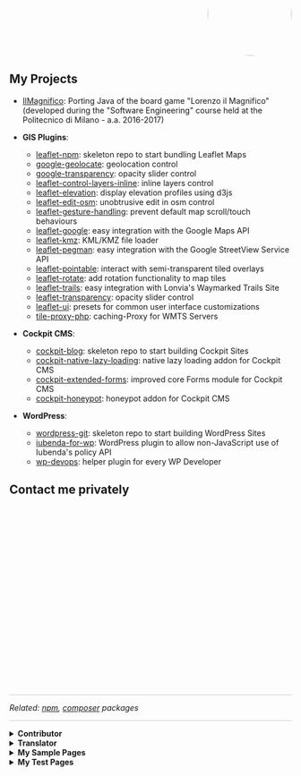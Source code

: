 <p align="right" style="margin-top: -70px; text-align: right;">
  <a href="https://github.com/Raruto">
    <img style="border-radius:50%;" src="https://avatars.githubusercontent.com/u/9614886?s=400" height="150" />
  </a>
</p>
<p align="center" style="display:none;">
  <a href="https://raruto.github.io/">View at raruto.github.io</a>
</p>

## My Projects

- [IlMagnifico](https://raruto.github.io/IlMagnifico): Porting Java of the board game "Lorenzo il Magnifico" (developed during the "Software Engineering" course held at the Politecnico di Milano - a.a. 2016-2017)

- **GIS Plugins**:
  - [leaflet-npm](https://raruto.github.io/leaflet-npm): skeleton repo to start bundling Leaflet Maps
  - [google-geolocate](https://raruto.github.io/google-geolocate): geolocation control
  - [google-transparency](https://raruto.github.io/google-transparency): opacity slider control
  - [leaflet-control-layers-inline](https://raruto.github.io/leaflet-control-layers-inline): inline layers control
  - [leaflet-elevation](https://raruto.github.io/leaflet-elevation): display elevation profiles using d3js
  - [leaflet-edit-osm](https://raruto.github.io/leaflet-edit-osm): unobtrusive edit in osm control
  - [leaflet-gesture-handling](https://raruto.github.io/leaflet-gesture-handling): prevent default map scroll/touch behaviours
  - [leaflet-google](https://raruto.github.io/leaflet-google): easy integration with the Google Maps API
  - [leaflet-kmz](https://raruto.github.io/leaflet-kmz): KML/KMZ file loader
  - [leaflet-pegman](https://raruto.github.io/leaflet-pegman): easy integration with the Google StreetView Service API
  - [leaflet-pointable](https://raruto.github.io/leaflet-pointable): interact with semi-transparent tiled overlays
  - [leaflet-rotate](https://raruto.github.io/leaflet-rotate): add rotation functionality to map tiles
  - [leaflet-trails](https://raruto.github.io/leaflet-trails): easy integration with Lonvia's Waymarked Trails Site
  - [leaflet-transparency](https://raruto.github.io/leaflet-transparency): opacity slider control
  - [leaflet-ui](https://raruto.github.io/leaflet-ui): presets for common user interface customizations
  - [tile-proxy-php](https://raruto.github.io/tile-proxy-php): caching-Proxy for WMTS Servers

- **Cockpit CMS**:
  - [cockpit-blog](https://github.com/Raruto/cockpit-blog): skeleton repo to start building Cockpit Sites
  - [cockpit-native-lazy-loading](https://github.com/Raruto/cockpit-native-lazy-loading): native lazy loading addon for Cockpit CMS
  - [cockpit-extended-forms](https://github.com/Raruto/cockpit-extended-forms): improved core Forms module for Cockpit CMS
  - [cockpit-honeypot](https://github.com/Raruto/cockpit-honeypot): honeypot addon for Cockpit CMS

- **WordPress**:
  - [wordpress-git](https://raruto.github.io/wordpress-git): skeleton repo to start building WordPress Sites
  - [iubenda-for-wp](https://github.com/Raruto/iubenda-for-wp): WordPress plugin to allow non-JavaScript use of Iubenda's policy API
  - [wp-devops](https://raruto.github.io/wp-devops): helper plugin for every WP Developer

## Contact me privately
<div id="tripetto" style="min-height: 322px;"></div>
<script src="https://unpkg.com/tripetto-runner-foundation"></script>
<script src="https://unpkg.com/tripetto-runner-classic"></script>
<script src="https://unpkg.com/tripetto-services"></script>
<script>
var tripetto = TripettoServices.init({ token: "eyJhbGciOiJIUzI1NiIsInR5cCI6IkpXVCJ9.eyJ1c2VyIjoiS1JWUytRZmhQUnJxSkJ0eWZTZU82UldNTkhCOEx1NVRVYTVTQWplZno5MD0iLCJkZWZpbml0aW9uIjoibVRqVjJtckQ0ZWJCbWR5NWlNUnptVGJZZTRaVXlQQzJpSVZLWDZiTGlSOD0iLCJ0eXBlIjoiY29sbGVjdCJ9.33H9DigsyOEJpOrDa6OcEscng3fPiMKnohXGAvVoF1c" });

TripettoClassic.run({
    element: document.getElementById("tripetto"),
    definition: tripetto.definition,
    styles: tripetto.styles,
    l10n: tripetto.l10n,
    locale: tripetto.locale,
    translations: tripetto.translations,
    attachments: tripetto.attachments,
    onSubmit: tripetto.onSubmit
});
</script>

<hr style="background: #ccc;">
<p><em>Related: <a href="https://www.npmjs.com/~raruto">npm</a>, <a href="https://packagist.org/users/raruto/">composer</a> packages</em></p>
<hr style="background: #ccc;">

<details>
  <summary><b style="font-weight:bold;cursor:pointer;">Contributor</b></summary>
  <ul>
    <li><a href="https://github.com/agentejo/cockpit">Cockpit CMS</a>: <em>self-hosted headless and api-driven CMS</em></li>
    <li><a href="https://github.com/raffaelj/CpMultiplane">CpMultiplane</a>: <em>small PHP frontend for Cockpit CMS</em></li>
    <li><a href="https://github.com/afragen/wp-dependency-installer">WP Dependency Installer</a>: <em>lightweight class to automatically install WordPress plugins dependencies</em></li>
    <li><a href="https://wordpress.org/plugins/local-development/" rel="nofollow">Local Development</a>: <em>improved local development with just a WordPress plugin</em></li>
    <li><a href="https://github.com/afragen/github-updater">Github Updater</a>: <em>automatically update installed WordPress Git hosted themes and plugins</em></li>
    <li><a href="https://github.com/tomjn/composerpress">Composerpress</a>: <em>retroactively creates a composer.json for a WordPress site</em></li>
    <li><a href="https://plugins.trac.wordpress.org/browser/events-manager/" rel="nofollow">Events Manager</a>: <em>handle WordPress Events Registration, Bookings, Calendars and Locations with ease</em></li>
    <li><a href="https://github.com/Florent73/send-pdf-for-contact-form-7">Send PDF for Contact Form 7</a>: <em>automatically generate PDF files from Contact Form 7 submissions</em></li>
  </ul>
</details>

<details>
  <summary><b style="font-weight:bold;cursor:pointer;">Translator</b></summary>
  <ul>
    <li><a href="https://translate.wordpress.org/locale/it/default/wp-plugins/bbpress/" rel="nofollow">bbPress</a></li>
    <li><a href="https://translate.wordpress.org/locale/it/default/wp-plugins/buddypress/" rel="nofollow">BuddyPress</a></li>
    <li><a href="https://github.com/Raruto/cockpit-i18n">Cockpit CMS</a></li>
    <li><a href="https://github.com/raffaelj/CpMultiplane-i18n">CpMultiplane</a></li>
    <li><a href="https://translate.wordpress.org/locale/it/default/wp-plugins/events-manager/" rel="nofollow">Events Manager</a></li>
    <li><a href="https://translate.wordpress.org/locale/it/default/wp-plugins/featured-image-by-url/" rel="nofollow">Featured image by URL</a></li>
    <li><a href="https://github.com/horosproject/horos">Horos</a>: <em>DICOM medical image viewer</em></li>
    <li><a href="https://translate.wordpress.org/locale/it/default/wp-plugins/simple-history/" rel="nofollow">Simple History</a></li>
    <li><a href="https://translate.wordpress.org/locale/it/default/wp-plugins/user-submitted-posts/" rel="nofollow">User Submitted Posts</a></li>
    <li><a href="https://translate.wordpress.org/locale/it/default/wp-plugins/wp-upg/" rel="nofollow">User Post Gallery</a></li>
    <li><a href="https://translate.wordpress.org/locale/it/default/wp-plugins/woocommerce-email-inquiry-cart-options/" rel="nofollow">WooCommerce Email Inquiry &amp; Cart Options</a></li>
    <li><a href="https://translate.wordpress.org/locale/it/default/wp-themes/radcliffe/" rel="nofollow">Radcliffe</a></li>
  </ul>
</details>

<details>
  <summary><b style="font-weight:bold;cursor:pointer;">My Sample Pages</b></summary>
  <ul>
    <li><strong>Google Maps</strong>:
      <ul>
        <li><a href="/Raruto/raruto.github.io/blob/master/examples/google-geolocate/google-geolocate.html">geolocate control</a></li>
        <li><a href="/Raruto/raruto.github.io/blob/master/examples/google-transparency/google-transparency.html">opacity control</a></li>
      </ul>
    </li>
    <li><strong>Leaflet Maps</strong>:
      <ul>
        <li><a href="/Raruto/raruto.github.io/blob/master/leaflet-ui/examples/leaflet-ui.html">custom default-ui</a></li>
        <li><a href="/Raruto/raruto.github.io/blob/master/examples/leaflet-google/leaflet-google.html">google maps layers</a></li>
        <li><a href="/Raruto/raruto.github.io/blob/master/leaflet-transparency/examples/leaflet-transparency.html">opacity control</a></li>
        <li><a href="/Raruto/raruto.github.io/blob/master/leaflet-elevation/examples/leaflet-elevation_hoverable-tracks.html">elevation chart control</a></li>
        <li><a href="/Raruto/raruto.github.io/blob/master/leaflet-control-layers-inline/examples/leaflet-control-layers-inline.html">inline control-layers</a></li>
        <li><a href="/Raruto/raruto.github.io/blob/master/leaflet-kmz/examples/leaflet-kmz.html">kml/kmz layers</a></li>
        <li><a href="/Raruto/raruto.github.io/blob/master/leaflet-gesture-handling/examples/leaflet-gesture-handling.html">scroll/touch to zoom</a></li>
        <li><a href="/Raruto/raruto.github.io/blob/master/leaflet-pegman/examples/leaflet-pegman-lazyLoading.html">streetview control</a></li>
        <li><a href="/Raruto/raruto.github.io/blob/master/leaflet-pointable/examples/leaflet-pointable.html">pointable tiles</a></li>
        <li><a href="/Raruto/raruto.github.io/blob/master/leaflet-trails/examples/leaflet-trails.html">waymarked trails</a></li>
       </ul>
    </li>
  </ul>
</details>

<details>
  <summary><b style="font-weight:bold;cursor:pointer;">My Test Pages</b></summary>
  <ul>
    <li><a href="/Raruto/raruto.github.io/blob/master/3d">/3d</a></li>
    <li><a href="/Raruto/raruto.github.io/blob/master/maps">/maps</a></li>
  </ul>
</details>
